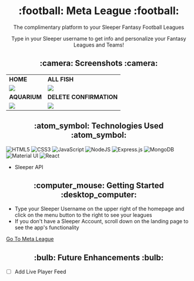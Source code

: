 <h1 align='center'> :football: Meta League  :football: </h1>

<p align='center'> The complimentary platform to your Sleeper Fantasy Football Leagues</p>
<p align='center'> Type in your Sleeper username to get info and personalize your Fantasy Leagues and Teams!</p>


<h2 align='center'> :camera: Screenshots :camera: </h2>

|  |  |
|---|---|
| **HOME** | **ALL FISH** |
| <img src="https://i.imgur.com/ocpTSfd.jpg"> | <img src="https://i.imgur.com/MbBJSf6.png"> |
| **AQUARIUM** | **DELETE CONFIRMATION** | 
| <img src="https://i.imgur.com/44T4MAe.png"> | <img src="https://i.imgur.com/G6HNz7d.png"> |



<h2 align='center'> :atom_symbol: Technologies Used :atom_symbol: </h2>


![HTML5](https://img.shields.io/badge/html5-%23E34F26.svg?style=for-the-badge&logo=html5&logoColor=white)
![CSS3](https://img.shields.io/badge/css3-%231572B6.svg?style=for-the-badge&logo=css3&logoColor=white)
![JavaScript](https://img.shields.io/badge/javascript-%23323330.svg?style=for-the-badge&logo=javascript&logoColor=%23F7DF1E)
![NodeJS](https://img.shields.io/badge/node.js-6DA55F?style=for-the-badge&logo=node.js&logoColor=white)
![Express.js](https://img.shields.io/badge/express.js-%23404d59.svg?style=for-the-badge&logo=express&logoColor=%2361DAFB)
![MongoDB](https://img.shields.io/badge/MongoDB-%234ea94b.svg?style=for-the-badge&logo=mongodb&logoColor=white)
![Material UI](https://img.shields.io/badge/Material%20UI-007FFF?style=for-the-badge&logo=mui&logoColor=white)
![React](https://img.shields.io/badge/React-20232A?style=for-the-badge&logo=react&logoColor=61DAFB)
- Sleeper API




<h2 align='center'> :computer_mouse: Getting Started :desktop_computer: </h2>

- Type your Sleeper Username on the upper right of the homepage and click on the menu button to the right to see your leagues
- If you don't have a Sleeper Account, scroll down on the landing page to see the app's functionality


[Go To Meta League](https://meta-league.herokuapp.com)

<h2 align='center'>:bulb: Future Enhancements :bulb: </h2>


- [ ] Add Live Player Feed
